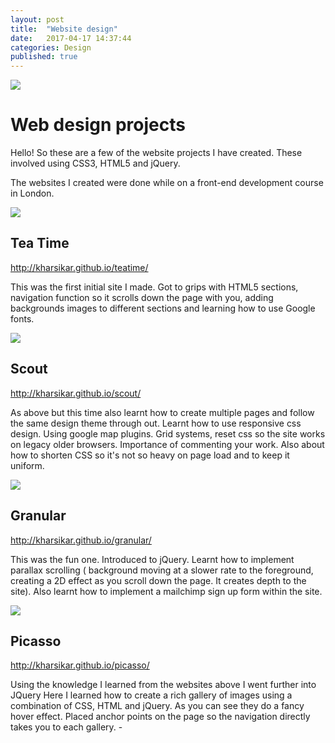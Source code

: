 ```yaml
---
layout: post
title:  "Website design"
date:   2017-04-17 14:37:44
categories: Design
published: true
---
```

<img src="{{ site.baseurl }}/images/StockSnap_FSPLFPQBCZ.jpg" class="fit image">

# Web design projects

Hello! So these are a few of the website projects I have created. These involved using CSS3, HTML5 and jQuery.

The websites I created were done while on a front-end development course in London. 

<a href="http://kharsikar.github.io/teatime"/><img src="{{ site.baseurl }}/images/TeaTime.jpg" class="fit image"></a>

## Tea Time

http://kharsikar.github.io/teatime/

This was the first initial site I made. Got to grips with HTML5 sections, navigation function so it scrolls down the page with you, adding backgrounds images to different sections and learning how to use Google fonts. 

<a href="http://kharsikar.github.io/scout/"><img src="{{ site.baseurl }}/images/Scout.jpg" class="fit image"></a>

## Scout

http://kharsikar.github.io/scout/

As above but this time also learnt how to create multiple pages and follow the same design theme through out. Learnt how to use responsive css design. Using google map plugins. Grid systems, reset css so the site works on legacy older browsers. Importance of commenting your work. Also about how to shorten CSS so it's not so heavy on page load and to keep it uniform.

<a href="http://kharsikar.github.io/granular/"><img src="{{ site.baseurl }}/images/Granular.jpg" class="fit image"></a>

## Granular

http://kharsikar.github.io/granular/

This was the fun one. Introduced to jQuery. Learnt how to implement parallax scrolling ( background moving at a slower rate to the foreground, creating a 2D effect as you scroll down the page. It creates depth to the site). Also learnt how to implement a mailchimp sign up form within the site.

<a href="http://kharsikar.github.io/picasso/"><img src="{{ site.baseurl }}/images/Picasso.jpg" class="fit image"></a>

## Picasso

http://kharsikar.github.io/picasso/

Using the knowledge I learned from the websites above I went further into JQuery Here I learned how to create a rich gallery of images using a combination of CSS, HTML and jQuery. As you can see they do a fancy hover effect. Placed anchor points on the page so the navigation directly takes you to each gallery. -






